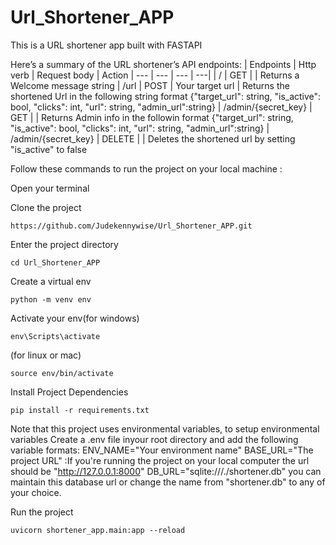# Url_Shortener_APP

This is a URL shortener app built with FASTAPI

Here’s a summary of the URL shortener’s API endpoints:
| Endpoints | Http verb | Request body | Action
| --- | --- | --- | ---|
| / | GET | | Returns a Welcome message string
| /url | POST | Your target url | Returns the shortened Url in the following string format {"target_url": string, "is_active": bool, "clicks": int, "url": string, "admin_url":string}
| /admin/{secret_key} | GET | | Returns Admin info in the followin format {"target_url": string, "is_active": bool, "clicks": int, "url": string, "admin_url":string}
| /admin/{secret_key}	| DELETE | | Deletes the shortened url by setting "is_active" to false

Follow these commands to run the project on your local machine :

Open your terminal

Clone the project 
```
https://github.com/Judekennywise/Url_Shortener_APP.git
```

Enter the project directory 

```
cd Url_Shortener_APP
```

Create a virtual env

```
python -m venv env 
```

Activate your env(for windows)

```
env\Scripts\activate 
```
(for linux or mac)

```
source env/bin/activate 
``` 

Install Project Dependencies

```
pip install -r requirements.txt
```

Note that this project uses environmental variables, to setup environmental variables
Create a .env file inyour root directory and add the following variable formats:
ENV_NAME="Your environment name"
BASE_URL="The project URL" :If you're running the project on your local computer the url should be "http://127.0.0.1:8000"
DB_URL="sqlite:///./shortener.db" you can maintain this database url or change the name from "shortener.db" to any of your choice.

Run the project

```
uvicorn shortener_app.main:app --reload
```
